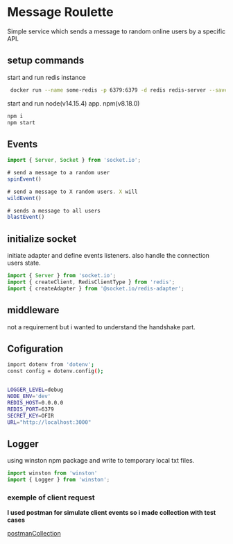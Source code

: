 # Message Roulette

Simple service which sends a message to random online users by a specific API.

## setup commands
start and run redis instance

```bash
 docker run --name some-redis -p 6379:6379 -d redis redis-server --save 60 1 --loglevel warning

```
start and run node(v14.15.4) app. npm(v8.18.0)

```bash
npm i
npm start
```

## Events

```typescript
import { Server, Socket } from 'socket.io';

# send a message to a random user
spinEvent()

# send a message to X random users. X will
wildEvent()

# sends a message to all users
blastEvent()
```
## initialize socket
initiate adapter and define events listeners. also handle the connection users state. 
```typescript
import { Server } from 'socket.io';
import { createClient, RedisClientType } from 'redis';
import { createAdapter } from '@socket.io/redis-adapter';
```
## middleware
not a requirement but i wanted to understand the handshake part.

## Cofiguration

```bash
import dotenv from 'dotenv';
const config = dotenv.config();


LOGGER_LEVEL=debug
NODE_ENV='dev'
REDIS_HOST=0.0.0.0
REDIS_PORT=6379
SECRET_KEY=OFIR
URL="http://localhost:3000"

```
## Logger
using winston npm package and write to temporary local txt files.
``` typescript 
import winston from 'winston'
import { Logger } from 'winston';
```

### exemple of client request
**I used postman for simulate client events
so i made collection with test cases**

[postmanCollection](https://go.postman.co/workspace/New-Team-Workspace~97316672-0aef-4533-98f9-46c55bb78561/collection/638b836003643997ed04d9e4)
